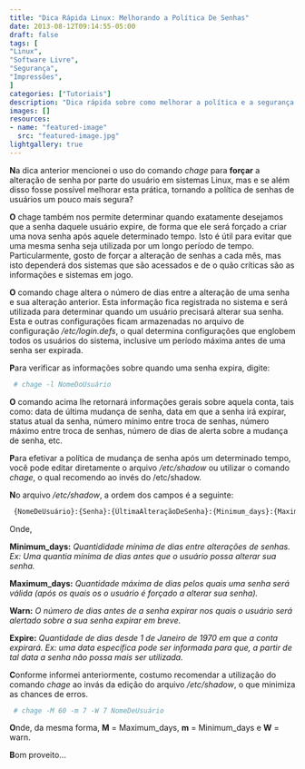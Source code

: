 ```yaml
---
title: "Dica Rápida Linux: Melhorando a Política De Senhas"
date: 2013-08-12T09:14:55-05:00
draft: false
tags: [
"Linux",
"Software Livre",
"Segurança",
"Impressões",
]
categories: ["Tutoriais"]
description: "Dica rápida sobre como melhorar a política e a segurança de senhas de usuários no Linux."
images: []
resources:
- name: "featured-image"
  src: "featured-image.jpg"
lightgallery: true
---
```

**N**a dica anterior mencionei o uso do comando *chage* para **forçar** a alteração de senha por parte do usuário em sistemas Linux, mas e se além disso fosse possível melhorar esta prática, tornando a política de senhas de usuários um pouco mais segura?

<!--more-->

**O** chage também nos permite determinar quando exatamente desejamos que a senha daquele usuário expire, de forma que ele será forçado a criar uma nova senha após aquele determinado tempo. Isto é útil para evitar que uma mesma senha seja utilizada por um longo período de tempo. Particularmente, gosto de forçar a alteração de senhas a cada mês, mas isto dependerá dos sistemas que são acessados e de o quão críticas são as informações e sistemas em jogo.

**O** comando chage altera o número de dias entre a alteração de uma senha e sua alteração anterior. Esta informação fica registrada no sistema e será utilizada para determinar quando um usuário precisará alterar sua senha. Esta e outras configurações ficam armazenadas no arquivo de configuração */etc/login.defs*, o qual determina configurações que englobem todos os usuários do sistema, inclusive um período máxima antes de uma senha ser expirada.

**P**ara verificar as informações sobre quando uma senha expira, digite:

```bash
 # chage -l NomeDoUsuário
```

**O** comando acima lhe retornará informações gerais sobre aquela conta, tais como: data de última mudança de senha, data em que a senha irá expirar, status atual da senha, número mínimo entre troca de senhas, número máximo entre troca de senhas, número de dias de alerta sobre a mudança de senha, etc.

**P**ara efetivar a política de mudança de senha após um determinado tempo, você pode editar diretamente o arquivo */etc/shadow* ou utilizar o comando *chage*, o qual recomendo ao invés do /etc/shadow.

**N**o arquivo */etc/shadow*, a ordem dos campos é a seguinte:

```bash
 {NomeDeUsuário}:{Senha}:{ÚltimaAlteraçãoDeSenha}:{Minimum_days}:{Maximum_days}:{Warn}:{Inactive}:{Expire}:
```

Onde,

**Minimum_days:** *Quantididade mínima de dias entre alterações de senhas. Ex: Uma quantia mínima de dias antes que o usuário possa alterar sua senha.*

**Maximum_days:** *Quantidade máxima de dias pelos quais uma senha será válida (após os quais os o usuário é forçado a alterar sua senha).*

**Warn:** *O número de dias antes de a senha expirar nos quais o usuário será alertado sobre a sua senha expirar em breve.*

**Expire:** *Quantidade de dias desde 1 de Janeiro de 1970 em que a conta expirará. Ex: uma data específica pode ser informada para que, a partir de tal data a senha não possa mais ser utilizada.*

**C**onforme informei anteriormente, costumo recomendar a utilização do comando *chage* ao invás da edição do arquivo */etc/shadow*, o que minimiza as chances de erros.

```bash
 # chage -M 60 -m 7 -W 7 NomeDeUsuário
```

**O**nde, da mesma forma, **M** = Maximum_days, **m** = Minimum_days e **W** = warn.

**B**om proveito...
